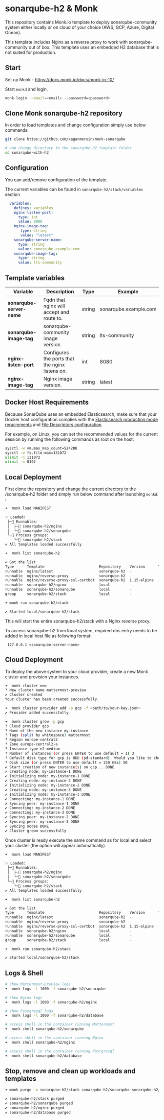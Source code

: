 # sonarqube-h2  & Monk

This repository contains Monk.io template to deploy sonarqube-community system either locally or on cloud of your choice (AWS, GCP, Azure, Digital Ocean).

This template includes Nginx as a reverse proxy to work with sonarqube-community out of box. This template uses an embedded H2 database that is not suited for production.



## Start

Set up Monk - https://docs.monk.io/docs/monk-in-10/

Start `monkd` and login.

```bash
monk login --email=<email> --password=<password>
```

## Clone Monk sonarqube-h2 repository

In order to load templates and change configuration simply use below commands: 
```bash
git clone https://github.com/kaganmersin/monk-sonarqube

# and change directory to the sonarqube-h2 template folder
cd sonarqube-with-h2
```


## Configuration

You can add/remove configuration of the template.

The current variables can be found in `sonarqube-h2/stack/variables` section

```yaml
  variables:
    defines: variables
    nginx-listen-port:
      type: int
      value: 8080
    nginx-image-tag: 
       type: string
       value: "latest" 
    sonarqube-server-name:
      type: string
      value: sonarqube.example.com 
    sonarqube-image-tag:
      type: string
      value: lts-community    
```

##  Template variables

| Variable | Description | Type | Example |
|----------|-------------|------|---------|
| **sonarqube-server-name** | Fqdn that nginx will accept and route to. | string | sonarqube.example.com |
| **sonarqube-image-tag** | sonarqube-community  image version. | string | lts-community |
| **nginx-listen-port** | Configures the ports that the nginx listens on. | int | 8080 |
| **nginx-image-tag** | Nginx image version. | string | latest |


## Docker Host Requirements

Because SonarQube uses an embedded Elasticsearch, make sure that your Docker host configuration complies with the [Elasticsearch production mode requirements](https://www.elastic.co/guide/en/elasticsearch/reference/current/docker.html#docker-cli-run-prod-mode) and [File Descriptors configuration](https://www.elastic.co/guide/en/elasticsearch/reference/current/file-descriptors.html).

For example, on Linux, you can set the recommended values for the current session by running the following commands as root on the host:

```bash
sysctl -w vm.max_map_count=524288
sysctl -w fs.file-max=131072
ulimit -n 131072
ulimit -u 8192
```




## Local Deployment

First clone the repository and change the current directory to the /sonarqube-h2 folder and simply run below command after launching `monkd`:
:

```bash
➜  monk load MANIFEST

✨ Loaded:
 ├─🔩 Runnables:
 │  ├─🧩 sonarqube-h2/nginx
 │  └─🧩 sonarqube-h2/sonarqube
 └─🔗 Process groups:
    └─🧩 sonarqube-h2/stack
✔ All templates loaded successfully

➜  monk list sonarqube-h2

✔ Got the list
Type      Template                         Repository    Version      Tags
runnable  nginx/latest                     sonarqube-h2  -            -
runnable  nginx/reverse-proxy              sonarqube-h2  -            -
runnable  nginx/reverse-proxy-ssl-certbot  sonarqube-h2  1.15-alpine  -
runnable  sonarqube-h2/nginx               local         -            -
runnable  sonarqube-h2/sonarqube           local         -            -
group     sonarqube-h2/stack               local         -            -

➜ monk run sonarqube-h2/stack

✔ Started local/sonarqube-h2/stack

```

This will start the entire sonarqube-h2/stack  with a Nginx reverse proxy.

To access sonarqube-h2 from local system, required  dns entry needs to be added in local host file as following format: 

```
 127.0.0.1 <sonarqube-server-name>
```

## Cloud Deployment

To deploy the above system to your cloud provider, create a new Monk cluster and provision your instances.

```bash
➜  monk cluster new
? New cluster name mattermost-preview
✔ Cluster created
Your cluster has been created successfully.

➜  monk cluster provider add -p gcp -f <path/to/your-key.json>
✔ Provider added successfully

➜  monk cluster grow -p gcp
? Cloud provider gcp
? Name of the new instance my-instance
? Tags (split by whitespace) mattermost
? Region europe-central2
? Zone europe-central2-a
? Instance type e2-medium
? Number of instances (or press ENTER to use default = 1) 3
? Default disk type for gcp is HDD (pd-standard). Would you like to change it? No
? Disk size (or press ENTER to use default = 250 GBs) 50
✔ Start creation of new instance(s) on gcp... DONE
✔ Creating node: my-instance-1 DONE
✔ Initializing node: my-instance-1 DONE
✔ Creating node: my-instance-2 DONE
✔ Initializing node: my-instance-2 DONE
✔ Creating node: my-instance-3 DONE
✔ Initializing node: my-instance-3 DONE
✔ Connecting: my-instance-1 DONE
✔ Syncing peer: my-instance-1 DONE
✔ Connecting: my-instance-2 DONE
✔ Connecting: my-instance-3 DONE
✔ Syncing peer: my-instance-2 DONE
✔ Syncing peer: my-instance-3 DONE
✔ Syncing nodes DONE
✔ Cluster grown successfully
```

Once cluster is ready execute the same command as for local and select your cluster (the option will appear automatically).

```bash
➜  monk load MANIFEST

✨ Loaded:
 ├─🔩 Runnables:
 │  ├─🧩 sonarqube-h2/nginx
 │  └─🧩 sonarqube-h2/sonarqube
 └─🔗 Process groups:
    └─🧩 sonarqube-h2/stack
✔ All templates loaded successfully

➜  monk list sonarqube-h2

✔ Got the list
Type      Template                         Repository    Version      Tags
runnable  nginx/latest                     sonarqube-h2  -            -
runnable  nginx/reverse-proxy              sonarqube-h2  -            -
runnable  nginx/reverse-proxy-ssl-certbot  sonarqube-h2  1.15-alpine  -
runnable  sonarqube-h2/nginx               local         -            -
runnable  sonarqube-h2/sonarqube           local         -            -
group     sonarqube-h2/stack               local         -            -

➜  monk run sonarqube-h2/stack

✔ Started local/sonarqube-h2/stack

```

## Logs & Shell

```bash
# show Mattermost-preview logs
➜  monk logs -l 1000 -f sonarqube-h2/sonarqube

# show Nginx logs
➜  monk logs -l 1000 -f sonarqube-h2/nginx

# show Postgresql logs
➜  monk logs -l 1000 -f sonarqube-h2/database

# access shell in the container running Mattermost
➜  monk shell sonarqube-h2/sonarqube

# access shell in the container running Nginx
➜  monk shell sonarqube-h2/nginx

# access shell in the container running Postgresql
➜  monk shell sonarqube-h2/database
```

## Stop, remove and clean up workloads and templates

```bash
➜ monk purge -x sonarqube-h2/stack sonarqube-h2/sonarqube sonarqube-h2/nginx sonarqube-h2/database

✔ sonarqube-h2/stack purged
✔ sonarqube-h2/sonarqube purged
✔ sonarqube-h2/nginx purged
✔ sonarqube-h2/database purged
```